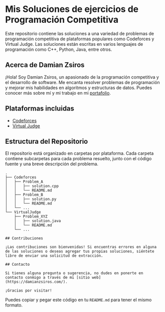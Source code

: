 # Mis Soluciones de ejercicios de Programación Competitiva 

Este repositorio contiene las soluciones a una variedad de problemas de programación competitiva de plataformas populares como Codeforces y Virtual Judge. Las soluciones están escritas en varios lenguajes de programación como C++, Python, Java, entre otros.

## Acerca de Damian Zsiros

¡Hola! Soy Damian Zsiros, un apasionado de la programación competitiva y el desarrollo de software. Me encanta resolver problemas de programación y mejorar mis habilidades en algoritmos y estructuras de datos. Puedes conocer más sobre mí y mi trabajo en mi [portafolio](https://damianzsiros.com/).

## Plataformas incluidas

- [Codeforces](https://codeforces.com/)
- [Virtual Judge](https://vjudge.net/)

## Estructura del Repositorio

El repositorio está organizado en carpetas por plataforma. Cada carpeta contiene subcarpetas para cada problema resuelto, junto con el código fuente y una breve descripción del problema.

```
.
├── Codeforces
│   ├── Problem_A
│   │   ├── solution.cpp
│   │   └── README.md
│   ├── Problem_B
│   │   ├── solution.py
│   │   └── README.md
│   └── ...
└── VirtualJudge
    ├── Problem_XYZ
    │   ├── solution.java
    │   └── README.md
    └── ...

## Contribuciones

¡Las contribuciones son bienvenidas! Si encuentras errores en alguna de las soluciones o deseas agregar tus propias soluciones, siéntete libre de enviar una solicitud de extracción.

## Contacto

Si tienes alguna pregunta o sugerencia, no dudes en ponerte en contacto conmigo a través de mi [sitio web](https://damianzsiros.com/).

¡Gracias por visitar!
```

Puedes copiar y pegar este código en tu `README.md` para tener el mismo formato.